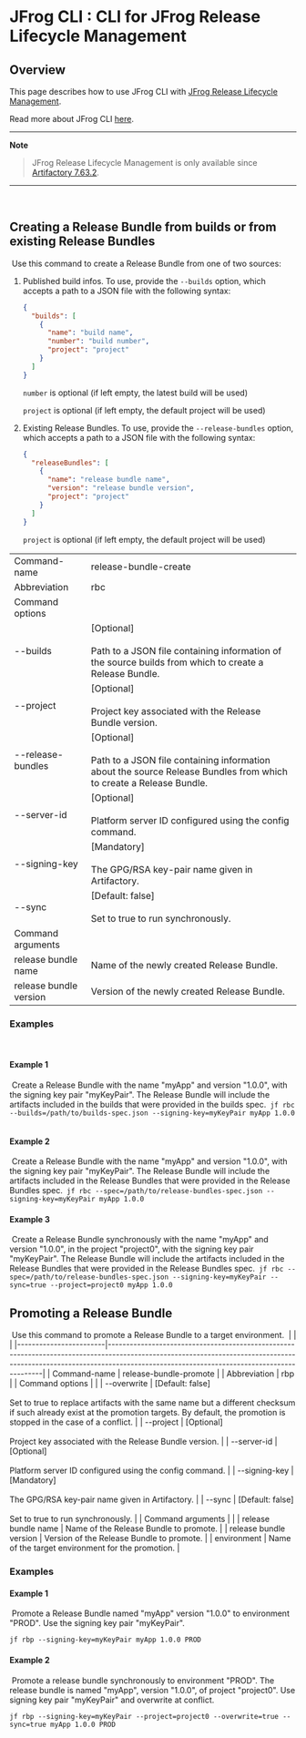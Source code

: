 # JFrog CLI : CLI for JFrog Release Lifecycle Management

## Overview

This page describes how to use JFrog CLI with [JFrog Release Lifecycle Management](https://jfrog.com/help/r/jfrog-artifactory-documentation/jfrog-release-lifecycle-management-solution).

Read more about JFrog CLI [here](https://jfrog.com/help/r/jfrog-cli).

---
**Note**
> JFrog Release Lifecycle Management is only available since [Artifactory 7.63.2](https://jfrog.com/help/r/jfrog-release-information/artifactory-7.63.2-cloud).
---
​
## Creating a Release Bundle from builds or from existing Release Bundles
​
Use this command to create a Release Bundle from one of two sources:
1. Published build infos. To use, provide the `--builds` option, which accepts a path to a JSON file with the following syntax:
    ```json
    {
      "builds": [
        {
          "name": "build name",
          "number": "build number",
          "project": "project"
        }
      ]
    }
    ```
    `number` is optional (if left empty, the latest build will be used)
    
    `project` is optional (if left empty, the default project will be used)
​
2. Existing Release Bundles. To use, provide the `--release-bundles` option, which accepts a path to a JSON file with the following syntax:
    ```json
    {
      "releaseBundles": [
        {
          "name": "release bundle name",
          "version": "release bundle version",
          "project": "project"
        }
      ]
    }
    ```
    `project` is optional (if left empty, the default project will be used)

|                        |                                                                                                                                               |
|------------------------|-----------------------------------------------------------------------------------------------------------------------------------------------|
| Command-name           | release-bundle-create                                                                                                                         |
| Abbreviation           | rbc                                                                                                                                           |
| Command options        |                                                                                                                                               |
| --builds               | \[Optional\]<br><br>Path to a JSON file containing information of the source builds from which to create a Release Bundle.                    |
| --project              | \[Optional\]<br><br>Project key associated with the Release Bundle version.                                                                   |
| --release-bundles      | \[Optional\]<br><br>Path to a JSON file containing information about the source Release Bundles from which to create a Release Bundle.        |
| --server-id            | \[Optional\]<br><br>Platform server ID configured using the config command.                                                                   |
| --signing-key          | \[Mandatory\]<br><br>The GPG/RSA key-pair name given in Artifactory.                                                                          |
| --sync                 | \[Default: false\]<br><br>Set to true to run synchronously.                                                                                   |
| Command arguments      |                                                                                                                                               |
| release bundle name    | Name of the newly created Release Bundle.                                                                                                     |
| release bundle version | Version of the newly created Release Bundle.                                                                                                  |
### Examples
​
#### Example 1
​
Create a Release Bundle with the name "myApp" and version "1.0.0", with the signing key pair "myKeyPair".
The Release Bundle will include the artifacts included in the builds that were provided in the builds spec. 
​​```
jf rbc --builds=/path/to/builds-spec.json --signing-key=myKeyPair myApp 1.0.0
​​```

#### Example 2
​
Create a Release Bundle with the name "myApp" and version "1.0.0", with the signing key pair "myKeyPair".
The Release Bundle will include the artifacts included in the Release Bundles that were provided in the Release Bundles spec.
​​```
jf rbc --spec=/path/to/release-bundles-spec.json --signing-key=myKeyPair myApp 1.0.0
​​```

#### Example 3
​
Create a Release Bundle synchronously with the name "myApp" and version "1.0.0", in the project "project0", with the signing key pair "myKeyPair".
The Release Bundle will include the artifacts included in the Release Bundles that were provided in the Release Bundles spec.
​​```
jf rbc --spec=/path/to/release-bundles-spec.json --signing-key=myKeyPair --sync=true --project=project0 myApp 1.0.0
​​```

## Promoting a Release Bundle
​
Use this command to promote a Release Bundle to a target environment.
​
|                        |                                                                                                                                                                                                                        |
|------------------------|------------------------------------------------------------------------------------------------------------------------------------------------------------------------------------------------------------------------|
| Command-name           | release-bundle-promote                                                                                                                                                                                                 |
| Abbreviation           | rbp                                                                                                                                                                                                                    |
| Command options        |                                                                                                                                                                                                                        |
| --overwrite            | \[Default: false\]<br><br>Set to true to replace artifacts with the same name but a different checksum if such already exist at the promotion targets. By default, the promotion is stopped in the case of a conflict. |
| --project              | \[Optional\]<br><br>Project key associated with the Release Bundle version.                                                                                                                                            |
| --server-id            | \[Optional\]<br><br>Platform server ID configured using the config command.                                                                                                                                            |
| --signing-key          | \[Mandatory\]<br><br>The GPG/RSA key-pair name given in Artifactory.                                                                                                                                                   |
| --sync                 | \[Default: false\]<br><br>Set to true to run synchronously.                                                                                                                                                            |
| Command arguments      |                                                                                                                                                                                                                        |
| release bundle name    | Name of the Release Bundle to promote.                                                                                                                                                                                 |
| release bundle version | Version of the Release Bundle to promote.                                                                                                                                                                              |
| environment            | Name of the target environment for the promotion.                                                                                                                                                                      |
​
### Examples

#### Example 1
​
Promote a Release Bundle named "myApp" version "1.0.0" to environment "PROD".
Use the signing key pair "myKeyPair".
```
jf rbp --signing-key=myKeyPair myApp 1.0.0 PROD
```

#### Example 2
​
Promote a release bundle synchronously to environment "PROD".
The release bundle is named "myApp", version "1.0.0", of project "project0".
Use signing key pair "myKeyPair" and overwrite at conflict.
```
jf rbp --signing-key=myKeyPair --project=project0 --overwrite=true --sync=true myApp 1.0.0 PROD
```
